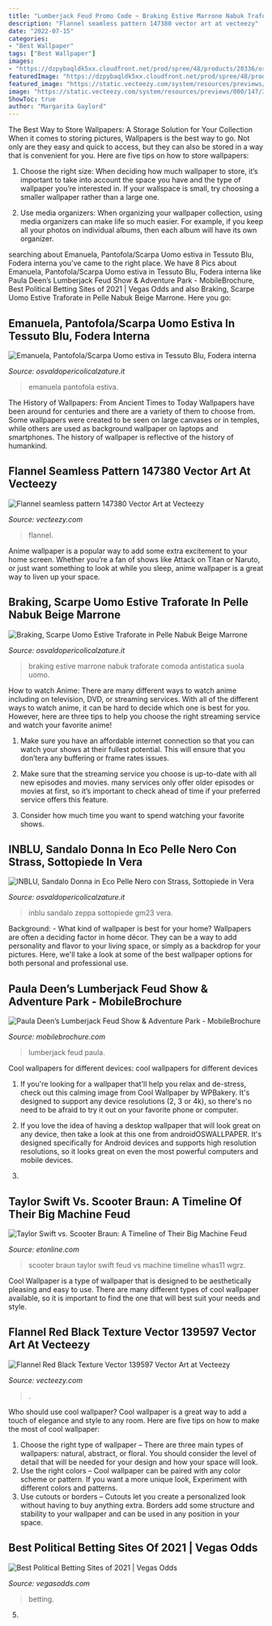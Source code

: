 ```yaml
---
title: "Lumberjack Feud Promo Code ~ Braking Estive Marrone Nabuk Traforate Comoda Antistatica Suola Uomo"
description: "Flannel seamless pattern 147380 vector art at vecteezy"
date: "2022-07-15"
categories:
- "Best Wallpaper"
tags: ["Best Wallpaper"]
images:
- "https://dzpybaqldk5xx.cloudfront.net/prod/spree/48/products/20336/original/P4231533.JPG?1587992517"
featuredImage: "https://dzpybaqldk5xx.cloudfront.net/prod/spree/48/products/25988/original/P6114699.JPG?1623426832"
featured_image: "https://static.vecteezy.com/system/resources/previews/000/139/597/large_2x/flannel-red-black-texture-vector.jpg"
image: "https://static.vecteezy.com/system/resources/previews/000/147/380/large_2x/flannel-seamless-pattern-vector.jpg"
ShowToc: true
author: "Margarita Gaylord"
---
```



The Best Way to Store Wallpapers: A Storage Solution for Your Collection
When it comes to storing pictures, Wallpapers is the best way to go. Not only are they easy and quick to access, but they can also be stored in a way that is convenient for you. Here are five tips on how to store wallpapers:
1) Choose the right size: When deciding how much wallpaper to store, it’s important to take into account the space you have and the type of wallpaper you’re interested in. If your wallspace is small, try choosing a smaller wallpaper rather than a large one.

2) Use media organizers: When organizing your wallpaper collection, using media organizers can make life so much easier. For example, if you keep all your photos on individual albums, then each album will have its own organizer.

	

		
searching about Emanuela, Pantofola/Scarpa Uomo estiva in Tessuto Blu, Fodera interna you've came to the right place. We have 8 Pics about Emanuela, Pantofola/Scarpa Uomo estiva in Tessuto Blu, Fodera interna like Paula Deen’s Lumberjack Feud Show &amp; Adventure Park - MobileBrochure, Best Political Betting Sites of 2021 | Vegas Odds and also Braking, Scarpe Uomo Estive Traforate in Pelle Nabuk Beige Marrone. Here you go:
		
    
## Emanuela, Pantofola/Scarpa Uomo Estiva In Tessuto Blu, Fodera Interna

<img loading=lazy src="https://dzpybaqldk5xx.cloudfront.net/prod/spree/48/products/20336/original/P4231533.JPG?1587992517" onerror="this.onerror=null;this.src='https://tse1.mm.bing.net/th?id=OIP.TiMjD3j7gJ42DHW2-B7qHwHaFj&amp;pid=15.1';" alt="Emanuela, Pantofola/Scarpa Uomo estiva in Tessuto Blu, Fodera interna">

_Source: osvaldopericolicalzature.it_

>emanuela pantofola estiva. 

	

The History of Wallpapers: From Ancient Times to Today
Wallpapers have been around for centuries and there are a variety of them to choose from. Some wallpapers were created to be seen on large canvases or in temples, while others are used as background wallpaper on laptops and smartphones. The history of wallpaper is reflective of the history of humankind.

    
## Flannel Seamless Pattern 147380 Vector Art At Vecteezy

<img loading=lazy src="https://static.vecteezy.com/system/resources/previews/000/147/380/large_2x/flannel-seamless-pattern-vector.jpg" onerror="this.onerror=null;this.src='https://tse3.mm.bing.net/th?id=OIP.1z8cjQvTOOLxo9GAE-0u1QHaFL&amp;pid=15.1';" alt="Flannel seamless pattern 147380 Vector Art at Vecteezy">

_Source: vecteezy.com_

>flannel. 

	

Anime wallpaper is a popular way to add some extra excitement to your home screen. Whether you’re a fan of shows like Attack on Titan or Naruto, or just want something to look at while you sleep, anime wallpaper is a great way to liven up your space.

    
## Braking, Scarpe Uomo Estive Traforate In Pelle Nabuk Beige Marrone

<img loading=lazy src="https://dzpybaqldk5xx.cloudfront.net/prod/spree/48/products/25988/original/P6114699.JPG?1623426832" onerror="this.onerror=null;this.src='https://tse3.mm.bing.net/th?id=OIP.0rohwHDXevhAr0_sYN7aUgHaFj&amp;pid=15.1';" alt="Braking, Scarpe Uomo Estive Traforate in Pelle Nabuk Beige Marrone">

_Source: osvaldopericolicalzature.it_

>braking estive marrone nabuk traforate comoda antistatica suola uomo. 

	

How to watch Anime: There are many different ways to watch anime including on television, DVD, or streaming services.
With all of the different ways to watch anime, it can be hard to decide which one is best for you. However, here are three tips to help you choose the right streaming service and watch your favorite anime!
1. Make sure you have an affordable internet connection so that you can watch your shows at their fullest potential. This will ensure that you don’tera any buffering or frame rates issues.

2. Make sure that the streaming service you choose is up-to-date with all new episodes and movies. many services only offer older episodes or movies at first, so it’s important to check ahead of time if your preferred service offers this feature.

3. Consider how much time you want to spend watching your favorite shows.

    
## INBLU, Sandalo Donna In Eco Pelle Nero Con Strass, Sottopiede In Vera

<img loading=lazy src="https://dzpybaqldk5xx.cloudfront.net/prod/spree/48/products/24884/product/P3063828.JPG?1615046917" onerror="this.onerror=null;this.src='https://tse1.mm.bing.net/th?id=OIP.SAnrYMlpkk5c-8EUAsJyFQHaGQ&amp;pid=15.1';" alt="INBLU, Sandalo Donna in Eco Pelle Nero con Strass, Sottopiede in Vera">

_Source: osvaldopericolicalzature.it_

>inblu sandalo zeppa sottopiede gm23 vera. 

	

Background: - What kind of wallpaper is best for your home?
Wallpapers are often a deciding factor in home décor. They can be a way to add personality and flavor to your living space, or simply as a backdrop for your pictures. Here, we'll take a look at some of the best wallpaper options for both personal and professional use.

    
## Paula Deen’s Lumberjack Feud Show &amp; Adventure Park - MobileBrochure

<img loading=lazy src="https://www.mobilebrochure.com/smoky-mountains/wp-content/uploads/sites/1/2019/11/Paula-Deens-Lumberjack-Feud-Show-Adventure-Park-5.jpg" onerror="this.onerror=null;this.src='https://tse1.mm.bing.net/th?id=OIP.XQmTTqwuUJeqNJkDMfP7EAHaE8&amp;pid=15.1';" alt="Paula Deen’s Lumberjack Feud Show &amp; Adventure Park - MobileBrochure">

_Source: mobilebrochure.com_

>lumberjack feud paula. 

	

Cool wallpapers for different devices:
cool wallpapers for different devices 

1. If you're looking for a wallpaper that'll help you relax and de-stress, check out this calming image from Cool Wallpaper by WPBakery. It's designed to support any device resolutions (2, 3 or 4k), so there's no need to be afraid to try it out on your favorite phone or computer.

2. If you love the idea of having a desktop wallpaper that will look great on any device, then take a look at this one from androidOSWALLPAPER. It's designed specifically for Android devices and supports high resolution resolutions, so it looks great on even the most powerful computers and mobile devices.

3.

    
## Taylor Swift Vs. Scooter Braun: A Timeline Of Their Big Machine Feud

<img loading=lazy src="https://www.etonline.com/sites/default/files/styles/max_1280x720/public/images/2019-11/taylorswift_scooterbraun_bigmachinefeud_0.png?h=8c92e5c3&amp;itok=DCcOAfK6" onerror="this.onerror=null;this.src='https://tse4.mm.bing.net/th?id=OIP.MXOvPNDEshRiqqFF292rOQHaEK&amp;pid=15.1';" alt="Taylor Swift vs. Scooter Braun: A Timeline of Their Big Machine Feud">

_Source: etonline.com_

>scooter braun taylor swift feud vs machine timeline whas11 wgrz. 

	

Cool Wallpaper is a type of wallpaper that is designed to be aesthetically pleasing and easy to use. There are many different types of cool wallpaper available, so it is important to find the one that will best suit your needs and style.

    
## Flannel Red Black Texture Vector 139597 Vector Art At Vecteezy

<img loading=lazy src="https://static.vecteezy.com/system/resources/previews/000/139/597/large_2x/flannel-red-black-texture-vector.jpg" onerror="this.onerror=null;this.src='https://tse2.mm.bing.net/th?id=OIP.9aE90yXORS3WimvBt4LAjwHaFL&amp;pid=15.1';" alt="Flannel Red Black Texture Vector 139597 Vector Art at Vecteezy">

_Source: vecteezy.com_

>. 

	

Who should use cool wallpaper?
Cool wallpaper is a great way to add a touch of elegance and style to any room. Here are five tips on how to make the most of cool wallpaper: 
1) Choose the right type of wallpaper – There are three main types of wallpapers: natural, abstract, or floral. You should consider the level of detail that will be needed for your design and how your space will look. 
2) Use the right colors – Cool wallpaper can be paired with any color scheme or pattern. If you want a more unique look, Experiment with different colors and patterns. 
3) Use cutouts or borders – Cutouts let you create a personalized look without having to buy anything extra. Borders add some structure and stability to your wallpaper and can be used in any position in your space.

    
## Best Political Betting Sites Of 2021 | Vegas Odds

<img loading=lazy src="https://www.vegasodds.com/wp-content/uploads/2020/04/political-betting-odds.png" onerror="this.onerror=null;this.src='https://tse1.mm.bing.net/th?id=OIP.Bl63i6DdPXWay_DJecDD5QHaCQ&amp;pid=15.1';" alt="Best Political Betting Sites of 2021 | Vegas Odds">

_Source: vegasodds.com_

>betting. 

	

5.

